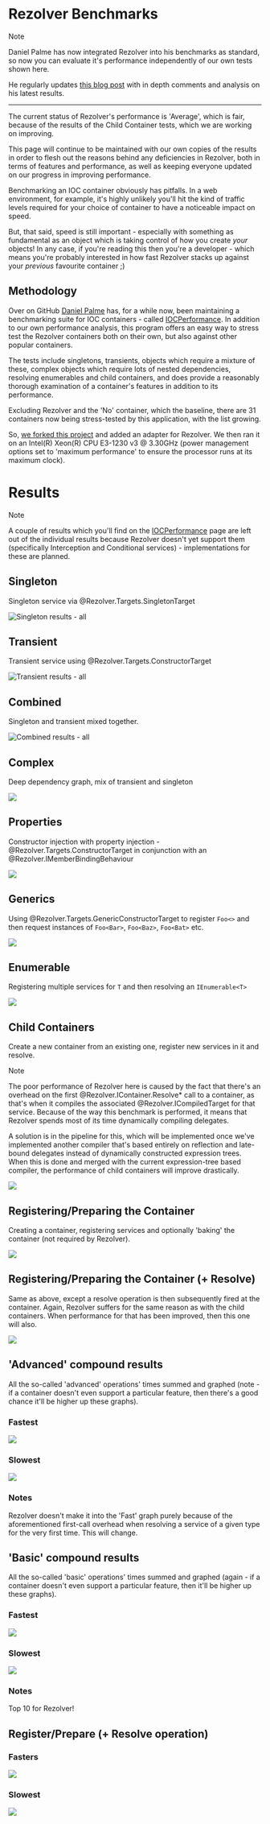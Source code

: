 ﻿# Rezolver Benchmarks

> [!NOTE]
> Daniel Palme has now integrated Rezolver into his benchmarks as standard, so now you can evaluate
> it's performance independently of our own tests shown here.
> 
> He regularly updates [this blog post](http://www.palmmedia.de/Blog/2011/8/30/ioc-container-benchmark-performance-comparison) 
> with in depth comments and analysis on his latest results.
> * * *
> The current status of Rezolver's performance is 'Average', which is fair, because of the results
> of the Child Container tests, which we are working on improving.
> 
> This page will continue to be maintained with our own copies of the results in order to flesh out
> the reasons behind any deficiencies in Rezolver, both in terms of features and performance, as
> well as keeping everyone updated on our progress in improving performance.

Benchmarking an IOC container obviously has pitfalls.  In a web environment, for example, 
it's highly unlikely you'll hit the kind of traffic levels required for your choice of container
to have a noticeable impact on speed.

But, that said, speed is still important - especially with something as fundamental as an object
which is taking control of how you create *your* objects!  In any case, if you're reading this 
then you're a developer - which means you're probably interested in how fast Rezolver stacks 
up against your *previous* favourite container ;)

## Methodology

Over on GitHub [Daniel Palme](https://github.com/DanielPalme) has, for a while now, been 
maintaining a benchmarking suite for IOC containers - called 
[IOCPerformance](https://github.com/DanielPalme/IOCPerformance).  In addition to our own 
performance analysis, this program offers an easy way to stress test the Rezolver containers
both on their own, but also against other popular containers. 

The tests include singletons, transients, objects which require a mixture of
these, complex objects which require lots of nested dependencies, resolving enumerables and child 
containers, and does provide a reasonably thorough examination of a container's features in 
addition to its performance.
 
Excluding Rezolver and the 'No' container, which the baseline, there are 31 containers now
being stress-tested by this application, with the list growing.

So, [we forked this project](https://github.com/ZolutionSoftware/IOCPerformance) and 
added an adapter for Rezolver.  We then ran it on an
Intel(R) Xeon(R) CPU E3-1230 v3 @ 3.30GHz (power management options set to 'maximum performance'
to ensure the processor runs at its maximum clock).

# Results

> [!NOTE]
> A couple of results which you'll find on the [IOCPerformance](https://github.com/DanielPalme/IOCPerformance)
> page are left out of the individual results because Rezolver doesn't yet support them (specifically
> Interception and Conditional services) - implementations for these are planned.

## Singleton

Singleton service via @Rezolver.Targets.SingletonTarget

![Singleton results - all][01-Singleton]

## Transient

Transient service using @Rezolver.Targets.ConstructorTarget

![Transient results - all][02-Transient]

## Combined

Singleton and transient mixed together.

![Combined results - all][03-Combined]

## Complex

Deep dependency graph, mix of transient and singleton

![][04-Complex]

## Properties

Constructor injection with property injection  - @Rezolver.Targets.ConstructorTarget in
conjunction with an @Rezolver.IMemberBindingBehaviour 

![][05-Property]

## Generics

Using @Rezolver.Targets.GenericConstructorTarget to register `Foo<>` and then request instances
of `Foo<Bar>`, `Foo<Baz>`, `Foo<Bat>` etc.

![][06-Generics]

## Enumerable

Registering multiple services for `T` and then resolving an `IEnumerable<T>`

![][07-IEnumerable]

## Child Containers

Create a new container from an existing one, register new services in it and resolve.

> [!NOTE]
> The poor performance of Rezolver here is caused by the fact that there's an overhead on the
> first @Rezolver.IContainer.Resolve* call to a container, as that's when it compiles the 
> associated @Rezolver.ICompiledTarget for that service.  Because of the way this benchmark
> is performed, it means that Rezolver spends most of its time dynamically compiling delegates.
>
> A solution is in the pipeline for this, which will be implemented once we've implemented another
> compiler that's based entirely on reflection and late-bound delegates instead of dynamically 
> constructed expression trees.  When this is done and merged with the current expression-tree
> based compiler, the performance of child containers will improve drastically.

![][09-Child-Container]

## Registering/Preparing the Container

Creating a container, registering services and optionally 'baking' the container (not required
by Rezolver).

![][11-Prepare-And-Register]

## Registering/Preparing the Container (+ Resolve)

Same as above, except a resolve operation is then subsequently fired at the container.  Again,
Rezolver suffers for the same reason as with the child containers.  When performance for that
has been improved, then this one will also.

![][12-Prepare-And-Register-And-Simple-Resolve]

## 'Advanced' compound results

All the so-called 'advanced' operations' times summed and graphed (note - if a container doesn't
even support a particular feature, then there's a good chance it'll be higher up these graphs).

### Fastest

![][Overview_Advanced_Fast]

### Slowest

![][Overview_Advanced_Slow]

### Notes

Rezolver doesn't make it into the 'Fast' graph purely because of the aforementioned first-call 
overhead when resolving a service of a given type for the very first time.  This will change.


## 'Basic' compound results

All the so-called 'basic' operations' times summed and graphed (again - if a container doesn't
even support a particular feature, then it'll be higher up these graphs).

### Fastest

![][Overview_Basic_Fast]

### Slowest

![][Overview_Basic_Slow]

### Notes

Top 10 for Rezolver!

## Register/Prepare (+ Resolve operation)

### Fasters

![][Overview_Prepare_Fast]

### Slowest

![][Overview_Prepare_Slow]


[01-Singleton]:../images/benchmark-results/01-Singleton.png
[02-Transient]:../images/benchmark-results/02-Transient.png  
[03-Combined]:../images/benchmark-results/03-Combined.png  
[04-Complex]:../images/benchmark-results/04-Complex.png  
[05-Property]:../images/benchmark-results/05-Property.png  
[06-Generics]:../images/benchmark-results/06-Generics.png  
[07-IEnumerable]:../images/benchmark-results/07-IEnumerable.png  
[09-Child-Container]:../images/benchmark-results/09-Child-Container.png
[11-Prepare-And-Register]:../images/benchmark-results/11-Prepare-And-Register.png  
[12-Prepare-And-Register-And-Simple-Resolve]:../images/benchmark-results/12-Prepare-And-Register-And-Simple-Resolve.png
[Overview_Advanced_Fast]:../images/benchmark-results/Overview_Advanced_Fast.png 
[Overview_Advanced_Slow]:../images/benchmark-results/Overview_Advanced_Slow.png
[Overview_Basic_Fast]:../images/benchmark-results/Overview_Basic_Fast.png  
[Overview_Basic_Slow]:../images/benchmark-results/Overview_Basic_Slow.png  
[Overview_Prepare_Fast]:../images/benchmark-results/Overview_Prepare_Fast.png  
[Overview_Prepare_Slow]:../images/benchmark-results/Overview_Prepare_Slow.png  